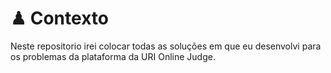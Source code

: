<h1> ♟ Contexto </h1>
Neste repositorio irei colocar todas as soluções em que eu desenvolvi para os problemas da plataforma da URI Online Judge. 
